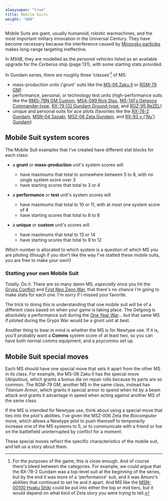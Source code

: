 ```yaml
---
alwaysopen: "true"
title: Mobile Suits
weight: "400"
---
```


Mobile Suits are giant, usually humanoid, robotic warmachines, and the most
important military innovation in the Universal Century. They have become
necessary because the interference caused by [Minovsky
particles](http://gundam.wikia.com/wiki/Gundam_Wiki%3ATechnology#The_Minovsky_Particle)
makes long-range targeting ineffective.

In _MSitB_, they are modelled as the _personal vehicles_ listed as an available
upgrade for the _Cerberus_ ship (page 131), with some starting stats provided.

In Gundam series, there are roughly three 'classes'[^1] of MS:

- mass-production units ('grunt' suits like the [MS-06 Zaku
II](http://gundam.wikia.com/wiki/MS-06_Zaku_II) or [RGM-79 GM](http://gundam.wikia.com/wiki/RGM-79_GM))
- performance, personal, or technology test units (high-performance suits like
the [RMG-79N GM Custom](http://gundam.wikia.com/wiki/RGM-79N_GM_Custom), [MSA-099
Rick Dias](http://gundam.wikia.com/wiki/Rick_Dias), [MS-14Fs Gelgoog
Commander-type](http://gundam.wikia.com/wiki/MS-14Fs_Gelgoog_Marine_Commander_Type),
[RX-79 [G] Gundam
Ground-type](http://gundam.wikia.com/wiki/RX-79%EF%BC%BBG%EF%BC%BD_Gundam_Ground_Type),
and [RGZ-95 ReZEL](http://gundam.wikia.com/wiki/Rezel))
- unique and personal suits for ace pilots (favorites like the
[RX-78-2 Gundam](http://gundam.wikia.com/wiki/RX-78-2_Gundam), [MSN-04
Sazabi](http://gundam.wikia.com/wiki/MSN-04_Sazabi), [MSZ-06 Zeta
Gundam](http://gundam.wikia.com/wiki/MSZ-006_Zeta_Gundam), and [RX-93 ν ('Nu')
Gundam](http://gundam.wikia.com/wiki/RX-93_%CE%BD_Gundam))

## Mobile Suit system scores

The Mobile Suit examples that I've created have different stat blocks for each
class:

- a **grunt** or **mass-production** unit's system scores will
  - have maximums that total to somewhere between 5 to 8, with no single system
      score over 3
  - have starting scores that total to 3 or 4

- a **performance** or **test** unit's system scores will
  - have maximums that total to 10 or 11, with at most one system
      score of 4
  - have starting scores that total to 6 to 8

- a **unique** or **custom** unit's scores will
  - have maximums that total to 13 or 14
  - have starting scores that total to 9 to 12

Which number is allocated to which system is a question of which MS you are piloting (though if you don't
like the way I've statted these mobile suits, you are free to make your own!)

### Statting your own Mobile Suit

Totally. Do it. There are so many damn MS, *especially* once you hit the [Gryps
Conflict](http://gundam.wikia.com/wiki/Gryps_Conflict) and [First Neo Zeon
War](http://gundam.wikia.com/wiki/First_Neo_Zeon_War), that there's no chance I'm going to make stats
for each one. I'm sorry if I missed your favorite.

The trick to doing this is understanding that one mobile suit will be of a different class based on when
your game is taking place. The Gelgoog is absolutely a performance suit during
the [One Year War](http://gundam.wikia.com/wiki/One_Year_War)... but that same MS
if piloted during the Gryps War would be a grunt unit at best.

Another thing to bear in mind is whether the MS is for Newtype use. If it is,
you'll probably want a **Comms** system score of at least two, so you can have
both normal comms equipment, and a *psycommu* set up.

## Mobile Suit special moves

Each MS should have one special move that sets it apart from the other MS in its
class. For example, the MS-06 Zaku II has the special move _Ubiquitous_, which
grants a bonus die on repair rolls because its parts are so common. The RGM-79
GM, another MS in the same class, instead has _Titanium Armor_, which grants it
special armor to spend when hit by a beam attack and grants it advantage in
speed when acting against another MS of the same class.

If the MS is intended for Newtype use, think about using a special move that
ties into the pilot's abilities. I've given the MSZ-006 Zeta the _Biocomputer_
move, which allows a Newtype pilot to push themself to temporarily increase one
of the MS systems to 5, or to communicate with a friend or foe on the
battlefield uninterrupted by conflict for a moment.

These special moves reflect the specific characteristics of the mobile suit, and
tell us a story about them.

[^1]: For the purposes of the game, this is close enough. And of course there's bleed between the categories. For example, we could argue that the RX-78-2 Gundam was a top-level suit at the beginning of the series, but by the end it was more of a 'performance' suit, and it was Amuro's abilities that continued to set he and it apart. And MS like the [MSN-00100 Hyaku Shiki](http://gundam.wikia.com/wiki/MSN-00100_Hyaku_Shiki) could be put into either the top or mid tiers, but it would depend on what kind of Zeta story you were trying to tell.
